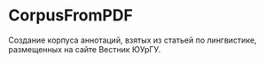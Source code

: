 # CorpusFromPDF
Создание корпуса аннотаций, взятых из статьей по лингвистике, размещенных на сайте Вестник ЮУрГУ.

